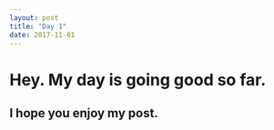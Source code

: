 ```yaml
---
layout: post
title: "Day 1"
date: 2017-11-01
---
```


# Hey. My day is going good so far.
## I hope you enjoy my post.
